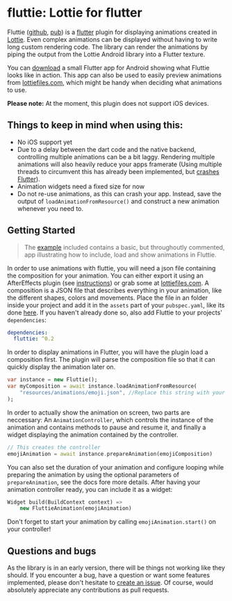 # fluttie: Lottie for flutter
Fluttie ([github](https://github.com/simolus3/fluttie/), [pub](https://pub.dartlang.org/packages/fluttie)) 
is a [flutter](https://flutter.io/) plugin for displaying animations
created in [Lottie](http://airbnb.io/lottie/). Even complex animations can 
be displayed without having to write long custom rendering code.
The library can render the animations by piping the output from the Lottie
Android library into a Flutter texture.

You can [download](https://drive.google.com/file/d/1l3v6dLIXnR1M0ZIHwfnqHlVarlpGV1sp/view?usp=sharing)
a small Flutter app for Android showing what Fluttie looks like in action. This
app can also be used to easily preview animations from [lottiefiles.com](https://www.lottiefiles.com/popular),
which might be handy when deciding what animations to use.

**Please note:** At the moment, this plugin does not support iOS devices.

## Things to keep in mind when using this:
 - No iOS support yet
 - Due to a delay between the dart code and the native backend, controlling
   multiple animations can be a bit laggy. Rendering multiple animations will
   also heavily reduce your apps framerate (Using multiple threads to circumvent this has already been implemented, but [crashes Flutter](https://github.com/flutter/flutter/issues/14169)).
 - Animation widgets need a fixed size for now
 - Do not re-use animations, as this can crash your app. Instead, save the output
   of `loadAnimationFromResource()` and construct a new animation whenever you need
   to.

## Getting Started

> The [example](https://github.com/simolus3/fluttie/tree/master/example) included
> contains a basic, but throughoutly commented, app illustrating how to include,
> load and show animations in Fluttie.

In order to use animations with fluttie, you will need a json file
containing the composition for your animation. You can either export it using
an AfterEffects plugin (see [instructions](http://airbnb.io/lottie/after-effects/getting-started.html))
or grab some at [lottiefiles.com](https://www.lottiefiles.com/). A
composition is a JSON file that describes everything in your animation,
like the different shapes, colors and movements.
Place the file in an folder inside your project and add it in the
`assets` part of your `pubspec.yaml`, like its done [here](https://github.com/simolus3/fluttie/blob/master/example/pubspec.yaml#L29-L31).
If you haven't already done so, also add Fluttie to your projects' `dependencies`:
```yaml
dependencies:
  fluttie: ^0.2
```
In order to display animations in Flutter, you will have the plugin load
a composition first. The plugin will parse the composition file so
that it can quickly display the animation later on.
```dart
var instance = new Fluttie();
var myComposition = await instance.loadAnimationFromResource(
    "resources/animations/emoji.json", //Replace this string with your actual file
);
```
In order to actually show the animation on screen, two parts are neccessary:
An `AnimationController`, which controls the instance of the animation
and contains methods to pause and resume it, and finally a widget displaying
the animation contained by the controller.
```dart
// This creates the controller
emojiAnimation = await instance.prepareAnimation(emojiComposition)
```
You can also set the duration of your animation and configure looping while
preparing the animation by using the optional parameters of `prepareAnimation`, see
the docs fore more details.
After having your animation controller ready, you can include it as a widget:
```dart
Widget build(BuildContext context) =>
    new FluttieAnimation(emojiAnimation)
```
Don't forget to start your animation by calling `emojiAnimation.start()`
on your controller!

## Questions and bugs

As the library is in an early version, there will be things not working like
they should. If you encounter a bug, have a question or want some features implemented,
please don't hesitate to [create an issue](https://github.com/simolus3/fluttie/issues/new).
Of course, would absolutely appreciate any contributions as pull requests.